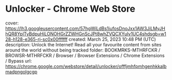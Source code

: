 # Unlocker - Chrome Web Store

cover: https://lh3.googleusercontent.com/57hgWiLdBs1iufosDnoJxx1AW3JiLMyJHhQR8YplTyBdpuHiLONOHGrZZWHGnScJPt8whZVQCXYuIv1UC4shdsgb=w128-h128-e365-rj-sc0x00ffffff
created: March 25, 2023 10:48 PM (UTC)
description: Unlock the Internet! Read all your favourite content from sites around the world without being tracked
folder: BOOKMRKS-MTHRFCKR / BROWSR-MTHRFCKR / Browser / Browser Extensions / Chrome Extensions / Bypass
url: https://chrome.google.com/webstore/detail/unlocker/offfjmhfpmhgenhkkalbmadpngolgcgp